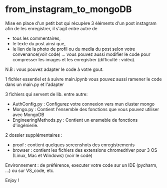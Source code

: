 # from_instagram_to_mongoDB
Mise en place d'un petit bot qui récupère 3 éléments d'un post instagram afin de les enregistrer, il s'agit entre autre de  
* tous les commentaires, 
* le texte du post ainsi que, 
* le lien de la photo de profil ou du media du post selon votre convenance(voir code) ... vous pouvez aussi modifier le code pour compresser les images  et les enregistrer (difficulté : vidéo).

N.B : vous pouvez adapter le code à votre gout.

1 fichier essentiel et à suivre main.ipynb vous pouvez aussi ramener le code dans un main.py et l'adapter

3 fichiers qui servent de lib. entre autre: 

- AuthConfig.py : Configurez votre connexion vers mun cluster mongo
- Mongo.py : Contient l'ensemble des fonctions que vous pouvez utiliser avec MongoDB
- EngineeringMethods.py : Contient un ensmeble de fonctions d'ingénierie.

2 dossier supplémentaires :
- proof : contient quelques screenshots des enregistrements
- browser : contient les fichiers des extensions chromedriver pour 3 OS (Linux, Mac et Windows) (voir le code)

Environnement : de préférence, executer votre code sur un IDE (pycharm, ...) ou sur VS_code, etc.

Enjoy !

